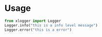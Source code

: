 # Usage

```python
from xlogger import Logger
Logger.info("this is a info level message")
Logger.error("this is a error")
```


